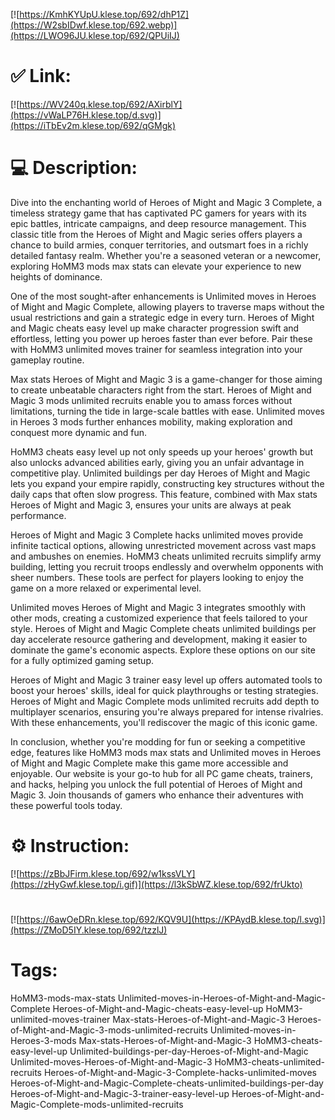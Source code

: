 [![https://KmhKYUpU.klese.top/692/dhP1Z](https://W2sbIDwf.klese.top/692.webp)](https://LWO96JU.klese.top/692/QPUiIJ)
# ✅ Link:
[![https://WV240q.klese.top/692/AXirblY](https://vWaLP76H.klese.top/d.svg)](https://iTbEv2m.klese.top/692/qGMgk)
# 💻 Description:
Dive into the enchanting world of Heroes of Might and Magic 3 Complete, a timeless strategy game that has captivated PC gamers for years with its epic battles, intricate campaigns, and deep resource management. This classic title from the Heroes of Might and Magic series offers players a chance to build armies, conquer territories, and outsmart foes in a richly detailed fantasy realm. Whether you're a seasoned veteran or a newcomer, exploring HoMM3 mods max stats can elevate your experience to new heights of dominance.



One of the most sought-after enhancements is Unlimited moves in Heroes of Might and Magic Complete, allowing players to traverse maps without the usual restrictions and gain a strategic edge in every turn. Heroes of Might and Magic cheats easy level up make character progression swift and effortless, letting you power up heroes faster than ever before. Pair these with HoMM3 unlimited moves trainer for seamless integration into your gameplay routine.



Max stats Heroes of Might and Magic 3 is a game-changer for those aiming to create unbeatable characters right from the start. Heroes of Might and Magic 3 mods unlimited recruits enable you to amass forces without limitations, turning the tide in large-scale battles with ease. Unlimited moves in Heroes 3 mods further enhances mobility, making exploration and conquest more dynamic and fun.



HoMM3 cheats easy level up not only speeds up your heroes' growth but also unlocks advanced abilities early, giving you an unfair advantage in competitive play. Unlimited buildings per day Heroes of Might and Magic lets you expand your empire rapidly, constructing key structures without the daily caps that often slow progress. This feature, combined with Max stats Heroes of Might and Magic 3, ensures your units are always at peak performance.



Heroes of Might and Magic 3 Complete hacks unlimited moves provide infinite tactical options, allowing unrestricted movement across vast maps and ambushes on enemies. HoMM3 cheats unlimited recruits simplify army building, letting you recruit troops endlessly and overwhelm opponents with sheer numbers. These tools are perfect for players looking to enjoy the game on a more relaxed or experimental level.



Unlimited moves Heroes of Might and Magic 3 integrates smoothly with other mods, creating a customized experience that feels tailored to your style. Heroes of Might and Magic Complete cheats unlimited buildings per day accelerate resource gathering and development, making it easier to dominate the game's economic aspects. Explore these options on our site for a fully optimized gaming setup.



Heroes of Might and Magic 3 trainer easy level up offers automated tools to boost your heroes' skills, ideal for quick playthroughs or testing strategies. Heroes of Might and Magic Complete mods unlimited recruits add depth to multiplayer scenarios, ensuring you're always prepared for intense rivalries. With these enhancements, you'll rediscover the magic of this iconic game.



In conclusion, whether you're modding for fun or seeking a competitive edge, features like HoMM3 mods max stats and Unlimited moves in Heroes of Might and Magic Complete make this game more accessible and enjoyable. Our website is your go-to hub for all PC game cheats, trainers, and hacks, helping you unlock the full potential of Heroes of Might and Magic 3. Join thousands of gamers who enhance their adventures with these powerful tools today.

# ⚙️ Instruction:
[![https://zBbJFirm.klese.top/692/w1kssVLY](https://zHyGwf.klese.top/i.gif)](https://l3kSbWZ.klese.top/692/frUkto)
#
[![https://6awOeDRn.klese.top/692/KQV9U](https://KPAydB.klese.top/l.svg)](https://ZMoD5IY.klese.top/692/tzzlJ)
# Tags:
HoMM3-mods-max-stats Unlimited-moves-in-Heroes-of-Might-and-Magic-Complete Heroes-of-Might-and-Magic-cheats-easy-level-up HoMM3-unlimited-moves-trainer Max-stats-Heroes-of-Might-and-Magic-3 Heroes-of-Might-and-Magic-3-mods-unlimited-recruits Unlimited-moves-in-Heroes-3-mods Max-stats-Heroes-of-Might-and-Magic-3 HoMM3-cheats-easy-level-up Unlimited-buildings-per-day-Heroes-of-Might-and-Magic Unlimited-moves-Heroes-of-Might-and-Magic-3 HoMM3-cheats-unlimited-recruits Heroes-of-Might-and-Magic-3-Complete-hacks-unlimited-moves Heroes-of-Might-and-Magic-Complete-cheats-unlimited-buildings-per-day Heroes-of-Might-and-Magic-3-trainer-easy-level-up Heroes-of-Might-and-Magic-Complete-mods-unlimited-recruits






